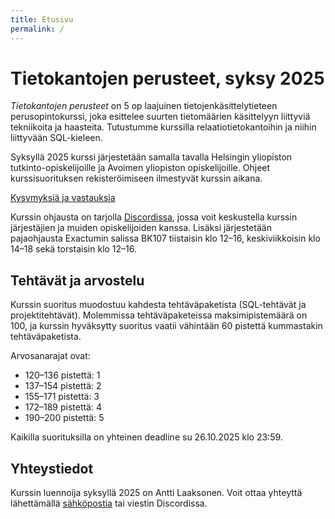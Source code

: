 ```yaml
---
title: Etusivu
permalink: /
---
```


# Tietokantojen perusteet, syksy 2025

_Tietokantojen perusteet_ on 5 op laajuinen tietojenkäsittelytieteen perusopintokurssi, joka esittelee suurten tietomäärien käsittelyyn liittyviä tekniikoita ja haasteita. Tutustumme kurssilla relaatiotietokantoihin ja niihin liittyvään SQL-kieleen.

Syksyllä 2025 kurssi järjestetään samalla tavalla Helsingin yliopiston tutkinto-opiskelijoille ja Avoimen yliopiston opiskelijoille. Ohjeet kurssisuorituksen rekisteröimiseen ilmestyvät kurssin aikana.

[Kysymyksiä ja vastauksia](kysymykset)

Kurssin ohjausta on tarjolla [Discordissa](https://study.cs.helsinki.fi/discord/join/tikape), jossa voit keskustella kurssin järjestäjien ja muiden opiskelijoiden kanssa. Lisäksi järjestetään pajaohjausta Exactumin salissa BK107 tiistaisin klo 12–16, keskiviikkoisin klo 14–18 sekä torstaisin klo 12–16.

## Tehtävät ja arvostelu

Kurssin suoritus muodostuu kahdesta tehtäväpaketista (SQL-tehtävät ja projektitehtävät). Molemmissa tehtäväpaketeissa maksimipistemäärä on 100, ja kurssin hyväksytty suoritus vaatii vähintään 60 pistettä kummastakin tehtäväpaketista.

Arvosanarajat ovat:

* 120–136 pistettä: 1
* 137–154 pistettä: 2
* 155–171 pistettä: 3
* 172–189 pistettä: 4
* 190–200 pistettä: 5

Kaikilla suorituksilla on yhteinen deadline su 26.10.2025 klo 23:59.

## Yhteystiedot

Kurssin luennoija syksyllä 2025 on Antti Laaksonen. Voit ottaa yhteyttä lähettämällä [sähköpostia](mailto:ahslaaks@cs.helsinki.fi) tai viestin Discordissa.

